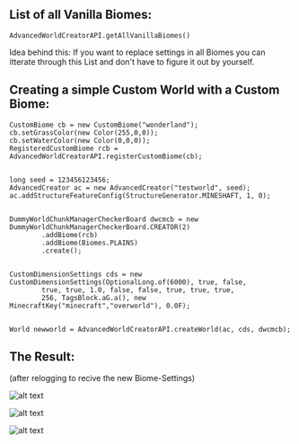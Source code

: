 ## List of all Vanilla Biomes:
```
AdvancedWorldCreatorAPI.getAllVanillaBiomes()
```
Idea behind this: If you want to replace settings in all Biomes you can itterate through this List and don't have to figure it out by yourself.



## Creating a simple Custom World with a Custom Biome:

```
CustomBiome cb = new CustomBiome("wonderland");
cb.setGrassColor(new Color(255,0,0));
cb.setWaterColor(new Color(0,0,0));
RegisteredCustomBiome rcb = AdvancedWorldCreatorAPI.registerCustomBiome(cb);


long seed = 123456123456;
AdvancedCreator ac = new AdvancedCreator("testworld", seed);
ac.addStructureFeatureConfig(StructureGenerator.MINESHAFT, 1, 0);


DummyWorldChunkManagerCheckerBoard dwcmcb = new DummyWorldChunkManagerCheckerBoard.CREATOR(2)
		.addBiome(rcb)
		.addBiome(Biomes.PLAINS)
		.create();


CustomDimensionSettings cds = new CustomDimensionSettings(OptionalLong.of(6000), true, false,
		true, true, 1.0, false, false, true, true, true,
		256, TagsBlock.aG.a(), new MinecraftKey("minecraft","overworld"), 0.0F);
			
      
World newworld = AdvancedWorldCreatorAPI.createWorld(ac, cds, dwcmcb);

```

## The Result: 
(after relogging to recive the new Biome-Settings)

![alt text](https://timcloud.ddns.net/github/example1.png)

![alt text](https://timcloud.ddns.net/github/example2.png)

![alt text](https://timcloud.ddns.net/github/example3.png)
